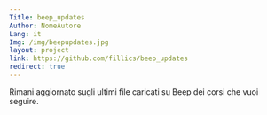 ```yaml
---
Title: beep_updates
Author: NomeAutore
Lang: it
Img: /img/beepupdates.jpg
layout: project
link: https://github.com/fillics/beep_updates
redirect: true
---
```

Rimani aggiornato sugli ultimi file caricati su Beep dei corsi che vuoi seguire.
